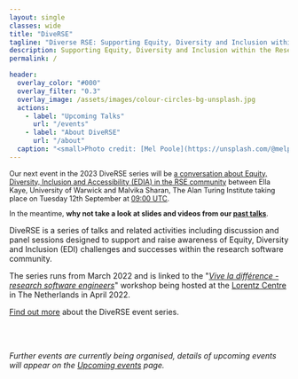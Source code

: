 ```yaml
---
layout: single
classes: wide
title: "DiveRSE"
tagline: "Diverse RSE: Supporting Equity, Diversity and Inclusion within the Research Software Engineering community"
description: Supporting Equity, Diversity and Inclusion within the Research Software Engineering community
permalink: /

header:
  overlay_color: "#000"
  overlay_filter: "0.3"
  overlay_image: /assets/images/colour-circles-bg-unsplash.jpg
  actions:
    - label: "Upcoming Talks"
      url: "/events"
    - label: "About DiveRSE"
      url: "/about"
  caption: "<small>Photo credit: [Mel Poole](https://unsplash.com/@melpoole?utm_source=unsplash&utm_medium=referral&utm_content=creditCopyText) on [Unsplash](https://unsplash.com/)</small>"
---
```


<div class="notice--success" style="font-size: 0.9em !important;">
    <p>Our next event in the 2023 DiveRSE series will be  <a href="/events/2023-09-12" target="_blank" rel="noopener noreferrer">a conversation about Equity, Diversity, Inclusion and Accessibility (EDIA) in the RSE community</a> between Ella Kaye, University of Warwick and Malvika Sharan, The Alan Turing Institute taking place on Tuesday 12th September at <a href="https://www.timeanddate.com/worldclock/fixedtime.html?msg=A+conversation+about+EDIA+in+the+RSE+community%3A+reflections+on+successes+and+challenges&iso=20230912T09&p1=1440&ah=1" target="_blank" rel="noopener noreferrer">09:00 UTC</a>.</p>
    <p>In the meantime, <strong>why not take a look at slides and videos from our <a href="/past_events" target="_blank" rel="noopener noreferrer">past talks</a></strong>.</p>
</div>

DiveRSE is a series of talks and related activities including discussion and
panel sessions designed to support and raise awareness of Equity, Diversity and
Inclusion (EDI) challenges and successes within the research software
community.

The series runs from March 2022 and is linked to the "[_Vive la différence - research software
engineers_](https://www.researchsoft.org/events/2022-04/)" workshop being
hosted at the [Lorentz Centre](https://www.lorentzcenter.nl/about-us.html) in
The Netherlands in April 2022.

[Find out more](/about) about the DiveRSE event series.

<!--
### Upcoming events

<div class="notice--info" style="font-size: 0.8em"> 
  <p>Look out for our second series of DiveRSE talks to be scheduled from mid-2023. Details will appear here.</p>
  -->
<!--
  Tuesday 5th July, 2022,
  <a href="https://www.timeanddate.com/worldclock/converter.html?iso=20220705T150000&p1=224&p2=220&p3=64&p4=24&p5=179&p6=1440&p7=136&p8=37&p9=111&p10=101&p11=170&p12=776" target="_blank" rel="noopener noreferrer">15:00
UTC</a>: 
  <strong><a href="/events/2022-07-05" target="_blank" rel="noopener noreferrer">Lessons from Diversity, Equity and Inclusion (DEI) in open source software (OSS)</a></strong>, <em>Hana Frluckaj, University of Texas-Austin, TX, USA</em>
-->
<!--
</div>
-->

<br/><br/>

_Further events are currently being organised, details of upcoming events will
appear on the [Upcoming events](/events) page._


